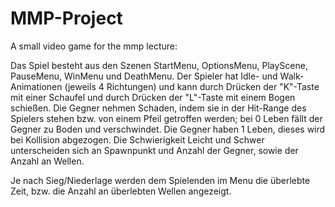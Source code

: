 # MMP-Project
A small video game for the mmp lecture:

Das Spiel besteht aus den Szenen StartMenu, OptionsMenu, PlayScene, PauseMenu, WinMenu und DeathMenu.
Der Spieler hat Idle- und Walk-Animationen (jeweils 4 Richtungen) und kann durch Drücken der "K"-Taste mit einer Schaufel und durch Drücken der "L"-Taste mit einem Bogen schießen. 
Die Gegner nehmen Schaden, indem sie in der Hit-Range des Spielers stehen bzw. von einem Pfeil getroffen werden; bei 0 Leben fällt der Gegner zu Boden und verschwindet. Die Gegner haben 1 Leben, dieses wird bei Kollision abgezogen. 
Die Schwierigkeit Leicht und Schwer unterscheiden sich an Spawnpunkt und Anzahl der Gegner, sowie der Anzahl an Wellen.

Je nach Sieg/Niederlage werden dem Spielenden im Menu die überlebte Zeit, bzw. die Anzahl an überlebten Wellen angezeigt.


